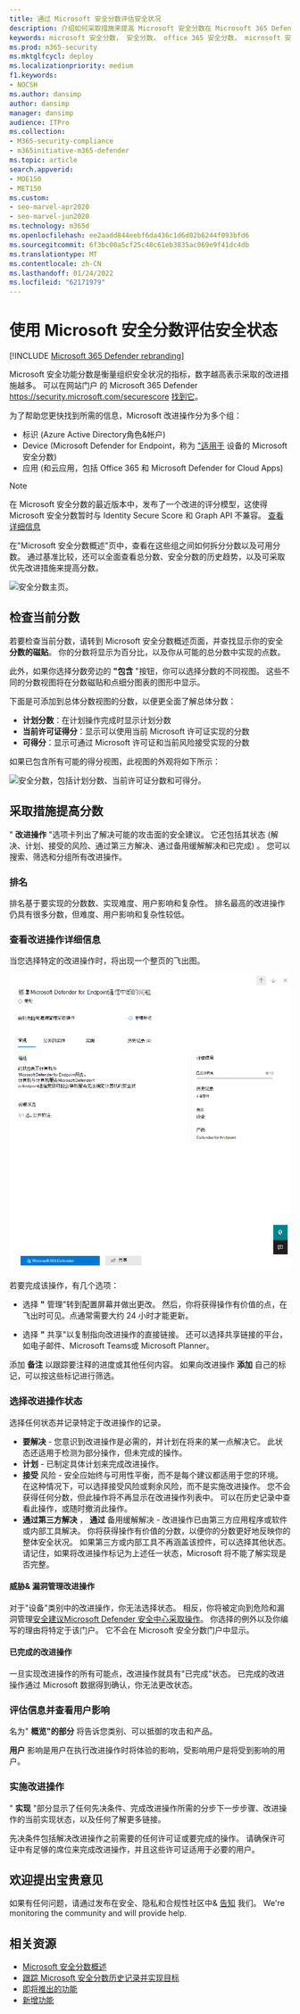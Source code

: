 ```yaml
---
title: 通过 Microsoft 安全分数评估安全状况
description: 介绍如何采取措施来提高 Microsoft 安全分数在 Microsoft 365 Defender 门户中。
keywords: microsoft 安全分数， 安全分数， office 365 安全分数， microsoft 安全分数， Microsoft 365 Defender门户， 改进操作
ms.prod: m365-security
ms.mktglfcycl: deploy
ms.localizationpriority: medium
f1.keywords:
- NOCSH
ms.author: dansimp
author: dansimp
manager: dansimp
audience: ITPro
ms.collection:
- M365-security-compliance
- m365initiative-m365-defender
ms.topic: article
search.appverid:
- MOE150
- MET150
ms.custom:
- seo-marvel-apr2020
- seo-marvel-jun2020
ms.technology: m365d
ms.openlocfilehash: ee2aadd844eebf6da436c1d6d02b6244f093bfd6
ms.sourcegitcommit: 6f3bc00a5cf25c48c61eb3835ac069e9f41dc4db
ms.translationtype: MT
ms.contentlocale: zh-CN
ms.lasthandoff: 01/24/2022
ms.locfileid: "62171979"
---
```

# <a name="assess-your-security-posture-with-microsoft-secure-score"></a>使用 Microsoft 安全分数评估安全状态

[!INCLUDE [Microsoft 365 Defender rebranding](../includes/microsoft-defender.md)]

Microsoft 安全功能分数是衡量组织安全状况的指标，数字越高表示采取的改进措施越多。 可以在网站门户 的 Microsoft 365 Defender https://security.microsoft.com/securescore [找到它](microsoft-365-defender.md)。

为了帮助您更快找到所需的信息，Microsoft 改进操作分为多个组：

- 标识 (Azure Active Directory角色&帐户) 
- Device (Microsoft Defender for Endpoint，称为 ["适用于](/windows/security/threat-protection/microsoft-defender-atp/tvm-microsoft-secure-score-devices) 设备的 Microsoft 安全分数) 
- 应用 (和云应用，包括 Office 365 和 Microsoft Defender for Cloud Apps) 

>[!NOTE]
>在 Microsoft 安全分数的最近版本中，发布了一个改进的评分模型，这使得 Microsoft 安全分数暂时与 Identity Secure Score 和 Graph API 不兼容。 [查看详细信息](microsoft-secure-score-whats-new.md)

在"Microsoft 安全分数概述"页中，查看在这些组之间如何拆分分数以及可用分数。 通过基准比较，还可以全面查看总分数、安全分数的历史趋势，以及可采取优先改进措施来提高分数。

![安全分数主页。](../../media/secure-score/secure-score-home-page.png)

## <a name="check-your-current-score"></a>检查当前分数

若要检查当前分数，请转到 Microsoft 安全分数概述页面，并查找显示你的安全 **分数的磁贴**。 你的分数将显示为百分比，以及你从可能的总分数中实现的点数。

此外，如果你选择分数旁边的 **"包含** "按钮，你可以选择分数的不同视图。 这些不同的分数视图将在分数磁贴和点细分图表的图形中显示。

下面是可添加到总体分数视图的分数，以便更全面了解总体分数：

- **计划分数**：在计划操作完成时显示计划分数
- **当前许可证得分**：显示可以使用当前 Microsoft 许可证实现的分数
- **可得分**：显示可通过 Microsoft 许可证和当前风险接受实现的分数

如果已包含所有可能的得分视图，此视图的外观将如下所示：

![安全分数，包括计划分数、当前许可证分数和可得分。](../../media/secure-score/secure-score-achievable.png)

## <a name="take-action-to-improve-your-score"></a>采取措施提高分数

" **改进操作** "选项卡列出了解决可能的攻击面的安全建议。 它还包括其状态 (解决、计划、接受的风险、通过第三方解决、通过备用缓解解决和已完成) 。 您可以搜索、筛选和分组所有改进操作。  

### <a name="ranking"></a>排名

排名基于要实现的分数数、实现难度、用户影响和复杂性。 排名最高的改进操作仍具有很多分数，但难度、用户影响和复杂性较低。

### <a name="view-improvement-action-details"></a>查看改进操作详细信息

当您选择特定的改进操作时，将出现一个整页的飞出图。  

![改进操作飞出示例。](../../media/secure-score/secure-score-improvement-action-details.png)

若要完成该操作，有几个选项：

- 选择 **"** 管理"转到配置屏幕并做出更改。 然后，你将获得操作有价值的点，在飞出时可见。点通常需要大约 24 小时才能更新。

- 选择 **"** 共享"以复制指向改进操作的直接链接。 还可以选择共享链接的平台，如电子邮件、Microsoft Teams或 Microsoft Planner。

添加 **备注** 以跟踪要注释的进度或其他任何内容。 如果向改进操作 **添加** 自己的标记，可以按这些标记进行筛选。

### <a name="choose-an-improvement-action-status"></a>选择改进操作状态

选择任何状态并记录特定于改进操作的记录。

- **要解决** - 您意识到改进操作是必需的，并计划在将来的某一点解决它。 此状态还适用于检测为部分操作，但未完成的操作。
- **计划** - 已制定具体计划来完成改进操作。
- **接受** 风险 - 安全应始终与可用性平衡，而不是每个建议都适用于您的环境。 在这种情况下，可以选择接受风险或剩余风险，而不是实施改进操作。 您不会获得任何分数，但此操作将不再显示在改进操作列表中。 可以在历史记录中查看此操作，或随时撤消此操作。
- **通过第三方解决** ， **通过** 备用缓解解决 - 改进操作已由第三方应用程序或软件或内部工具解决。 你将获得操作有价值的分数，以便你的分数更好地反映你的整体安全状况。 如果第三方或内部工具不再涵盖该控件，可以选择其他状态。 请记住，如果将改进操作标记为上述任一状态，Microsoft 将不能了解实现是否完整。

#### <a name="threat--vulnerability-management-improvement-actions"></a>威胁& 漏洞管理改进操作

对于"设备"类别中的改进操作，你无法选择状态。 相反，你将被定向到危险和漏洞管理[安全建议](/windows/security/threat-protection/microsoft-defender-atp/tvm-security-recommendation)[Microsoft Defender 安全中心采取操作](/windows/security/threat-protection/microsoft-defender-atp/use)。 你选择的例外以及你编写的理由将特定于该门户。 它不会在 Microsoft 安全分数门户中显示。

#### <a name="completed-improvement-actions"></a>已完成的改进操作

一旦实现改进操作的所有可能点，改进操作就具有"已完成"状态。 已完成的改进操作通过 Microsoft 数据得到确认，你无法更改状态。

### <a name="assess-information-and-review-user-impact"></a>评估信息并查看用户影响

名为" **概览"的部分** 将告诉您类别、可以抵御的攻击和产品。

**用户** 影响是用户在执行改进操作时将体验的影响，受影响用户是将受到影响的用户。

### <a name="implement-the-improvement-action"></a>实施改进操作

" **实现** "部分显示了任何先决条件、完成改进操作所需的分步下一步步骤、改进操作的当前实现状态，以及任何了解更多链接。

先决条件包括解决改进操作之前需要的任何许可证或要完成的操作。 请确保许可证中有足够的席位来完成改进操作，并且这些许可证适用于必要的用户。  

## <a name="we-want-to-hear-from-you"></a>欢迎提出宝贵意见

如果有任何问题，请通过发布在安全、隐私和合规性社区中& [告知](https://techcommunity.microsoft.com/t5/Security-Privacy-Compliance/bd-p/security_privacy) 我们。 We're monitoring the community and will provide help.

## <a name="related-resources"></a>相关资源

- [Microsoft 安全分数概述](microsoft-secure-score.md)
- [跟踪 Microsoft 安全分数历史记录并实现目标](microsoft-secure-score-history-metrics-trends.md)
- [即将推出的功能](microsoft-secure-score-whats-coming.md)
- [新增功能](microsoft-secure-score-whats-new.md)
